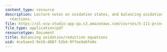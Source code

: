 ```yaml
---
content_type: resource
description: Lecture notes on oxidation states, and balancing oxidation/reduction
  reactions.
file: https://ol-ocw-studio-app-qa.s3.amazonaws.com/courses/5-111-principles-of-chemical-science-fall-2008/4ce5aee29e16d88752b49f7ee9a6fe8e_lecnotes24.pdf
file_type: application/pdf
resourcetype: Document
title: Balancing oxidation/reduction equations
uid: 4ce5aee2-9e16-d887-52b4-9f7ee9a6fe8e
---
```

